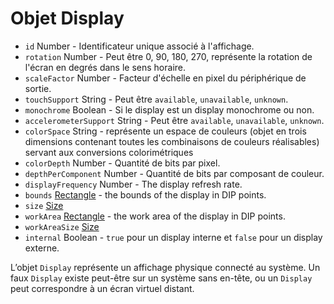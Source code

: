 # Objet Display

* `id` Number - Identificateur unique associé à l'affichage.
* `rotation` Number - Peut être 0, 90, 180, 270, représente la rotation de l'écran en degrés dans le sens horaire.
* `scaleFactor` Number - Facteur d'échelle en pixel du périphérique de sortie.
* `touchSupport` String - Peut être `available`, `unavailable`, `unknown`.
* `monochrome` Boolean - Si le display est un display monochrome ou non.
* `accelerometerSupport` String - Peut être `available`, `unavailable`, `unknown`.
* `colorSpace` String -  représente un espace de couleurs (objet en trois dimensions contenant toutes les combinaisons de couleurs réalisables) servant aux conversions colorimétriques
* `colorDepth` Number - Quantité de bits par pixel.
* `depthPerComponent` Number - Quantité de bits par composant de couleur.
* `displayFrequency` Number - The display refresh rate.
* `bounds` [Rectangle](rectangle.md) - the bounds of the display in DIP points.
* `size` [Size](size.md)
* `workArea` [Rectangle](rectangle.md) - the work area of the display in DIP points.
* `workAreaSize` [Size](size.md)
* `internal` Boolean - `true` pour un display interne et `false` pour un display externe.

L’objet `Display` représente un affichage physique connecté au système. Un faux `Display` existe peut-être sur un système sans en-tête, ou un `Display` peut correspondre à un écran virtuel distant.
